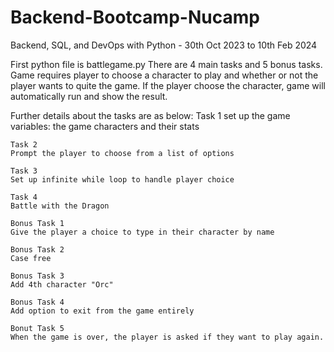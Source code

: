 # Backend-Bootcamp-Nucamp
Backend, SQL, and DevOps with Python - 30th Oct 2023 to 10th Feb 2024


First python file is battlegame.py
There are 4 main tasks and 5 bonus tasks. 
Game requires player to choose a character to play and whether or not the player wants to quite the game.
If the player choose the character, game will automatically run and show the result.

Further details about the tasks are as below:
    Task 1
    set up the game variables: the game characters and their stats
    
    Task 2
    Prompt the player to choose from a list of options
    
    Task 3
    Set up infinite while loop to handle player choice
    
    Task 4
    Battle with the Dragon
    
    Bonus Task 1
    Give the player a choice to type in their character by name
    
    Bonus Task 2
    Case free
    
    Bonus Task 3
    Add 4th character "Orc"
    
    Bonus Task 4
    Add option to exit from the game entirely
    
    Bonut Task 5
    When the game is over, the player is asked if they want to play again.
